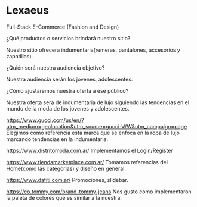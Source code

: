 # Lexaeus
Full-Stack E-Commerce (Fashion and Design)

¿Qué productos o servicios brindará nuestro sitio?

Nuestro sitio ofrecera indumentaria(remeras, pantalones, accesorios y zapatillas).

¿Quién será nuestra audiencia objetivo?

Nuestra audiencia serán los jovenes, adolescentes.

¿Cómo ajustaremos nuestra oferta a ese público?

Nuestra oferta será de indumentaria de lujo siguiendo las tendencias en el mundo de la moda de los jovenes y adolescentes.

https://www.gucci.com/us/en/?utm_medium=geolocation&utm_source=gucci-WW&utm_campaign=page Elegimos como referencia esta marca que se enfoca en la ropa de lujo marcando tendencias en la indumentaria.

https://www.distritomoda.com.ar/ Implementamos el Login/Register

https://www.tiendamarketplace.com.ar/ Tomamos referencias del Home(como las categorias) y diseño en general.

https://www.dafiti.com.ar/ Promociones, slidebar.

https://co.tommy.com/brand-tommy-jeans Nos gusto como implementaron la paleta de colores que es similar a la nuestra.
